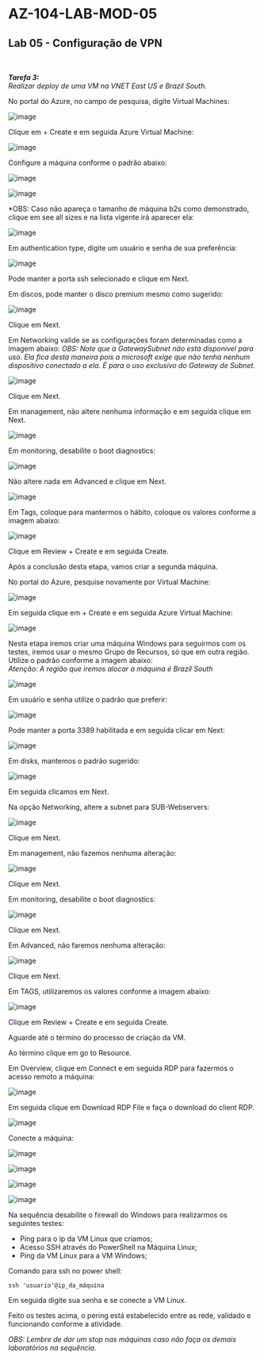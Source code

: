 # AZ-104-LAB-MOD-05

 <h2>Lab 05 - Configuração de VPN</h2> <br>

 ***Tarefa 3:***  <br>
    *Realizar deploy de uma VM na VNET East US e Brazil South.*

No portal do Azure, no campo de pesquisa, digite Virtual Machines:

![image](https://user-images.githubusercontent.com/107069287/191563113-c7b4c379-4653-47e6-bdbd-ec7eeb1e0bb4.png)

Clique em + Create e em seguida Azure Virtual Machine: 

![image](https://user-images.githubusercontent.com/107069287/191563288-e06cdc00-37be-4c5b-a89e-ba308023a140.png)

Configure a máquina conforme o padrão abaixo: 

![image](https://user-images.githubusercontent.com/107069287/191564256-d7efa8df-69d2-420c-8c0d-286184f162d8.png)

![image](https://user-images.githubusercontent.com/107069287/191564383-426d52eb-a945-49d6-9051-8a3db2048184.png)

*OBS: Caso não apareça o tamanho de máquina b2s como demonstrado, clique em see all sizes e na lista vigente irá aparecer ela: 

![image](https://user-images.githubusercontent.com/107069287/191564692-8da8202b-471e-4a1e-b352-c0fe9942208b.png)

Em authentication type, digite um usuário e senha de sua preferência: 

![image](https://user-images.githubusercontent.com/107069287/191565035-8aef9c05-0643-4c72-8f3d-6ff85c38bcf0.png)

Pode manter a porta ssh selecionado e clique em Next. 

Em discos, pode manter o disco premium mesmo como sugerido: 

![image](https://user-images.githubusercontent.com/107069287/191585614-22568b8e-a0ef-4973-ab80-4a3287a81900.png)

Clique em Next. 

Em Networking valide se as configurações foram determinadas como a imagem abaixo: 
*OBS: Note que a GatewaySubnet não está disponível para uso. Ela fica desta maneira pois a microsoft exige que não tenha nenhum dispositivo conectado a ela. É para o uso exclusivo do Gateway de Subnet.*

![image](https://user-images.githubusercontent.com/107069287/191586170-7992c06d-56ce-4c76-8437-371704313eb8.png)

Clique em Next. 

Em management, não altere nenhuma informação e em seguida clique em Next. 

![image](https://user-images.githubusercontent.com/107069287/191586697-790c94c9-fc1c-4476-922e-795072752803.png)

Em monitoring, desabilite o boot diagnostics: 

![image](https://user-images.githubusercontent.com/107069287/191586798-9fe5e828-ac89-4d08-a04a-f1d7b467be10.png)

Não altere nada em Advanced e clique em Next. 

![image](https://user-images.githubusercontent.com/107069287/191586923-f529e07a-ad9d-4ce7-96f0-b4da5450af23.png)

Em Tags, coloque para mantermos o hábito, coloque os valores conforme a imagem abaixo: 

![image](https://user-images.githubusercontent.com/107069287/191587149-a8109fa5-6d89-4cbd-b8e0-fe548a74d375.png)

Clique em Review + Create e em seguida Create. 

Após a conclusão desta etapa, vamos criar a segunda máquina. 

No portal do Azure, pesquise novamente por Virtual Machine: 

![image](https://user-images.githubusercontent.com/107069287/191588024-2c045ab0-25de-4819-bc4b-f1852b5ed8b3.png)

Em seguida clique em + Create e em seguida Azure Virtual Machine: 

![image](https://user-images.githubusercontent.com/107069287/191588160-62076dee-5541-4257-a7ab-09bebd175be3.png)

Nesta etapa iremos criar uma máquina Windows para seguirmos com os testes, iremos usar o mesmo Grupo de Recursos, só que em outra região. Utilize o padrão conforme a imagem abaixo: <br>
*Atenção: A região que iremos alocar a máquina é Brazil South* 

![image](https://user-images.githubusercontent.com/107069287/191588873-2fcbadea-e00d-4299-85f3-c9b41ac7c356.png)

Em usuário e senha utilize o padrão que preferir: 

![image](https://user-images.githubusercontent.com/107069287/191589055-7835e04a-8d29-4e1a-be77-afb744989438.png)

Pode manter a porta 3389 habilitada e em seguida clicar em Next: 

![image](https://user-images.githubusercontent.com/107069287/191589198-850a0c31-e907-4cd0-bc5f-4a1a29d44f67.png)

Em disks, mantemos o padrão sugerido: 

![image](https://user-images.githubusercontent.com/107069287/191589424-81a19d8b-1ccb-4d5e-ba46-654a4282473d.png)

Em seguida clicamos em Next. 

Na opção Networking, altere a subnet para SUB-Webservers: 

![image](https://user-images.githubusercontent.com/107069287/191589689-7d7c5786-f985-4d76-8234-89aca62d28fa.png)

Clique em Next. 

Em management, não fazemos nenhuma alteração: 

![image](https://user-images.githubusercontent.com/107069287/191589921-91640c62-1a1d-4483-bb1e-7c5b2bf5ea00.png)

Clique em Next. 

Em monitoring, desabilite o boot diagnostics: 

![image](https://user-images.githubusercontent.com/107069287/191590045-cc177bc3-2fa7-44cb-b071-26b0a4873a10.png)

Clique em Next. 

Em Advanced, não faremos nenhuma alteração: 

![image](https://user-images.githubusercontent.com/107069287/191590124-0119565c-6c0c-4cdc-a25b-f6d63664a6f4.png)

Clique em Next. 

Em TAGS, utilizaremos os valores conforme a imagem abaixo: 

![image](https://user-images.githubusercontent.com/107069287/191590338-f46ce0d4-32db-4f15-9506-17bcf961bab2.png)

Clique em Review + Create e em seguida Create. 

Aguarde até o término do processo de criação da VM. 

Ao término clique em go to Resource. 

Em Overview, clique em Connect e em seguida RDP para fazermos o acesso remoto a máquina: 

![image](https://user-images.githubusercontent.com/107069287/191591375-ab44e0ca-7b2e-4058-ba55-7fb2a73aec27.png)

Em seguida clique em Download RDP File e faça o download do client RDP. 

![image](https://user-images.githubusercontent.com/107069287/191591543-24b16d07-6918-4c4e-abe1-9e4463c46b38.png)

Conecte a máquina: 

![image](https://user-images.githubusercontent.com/107069287/191594187-582abe6f-0b7a-47e6-90cf-d58645cf1dba.png)

![image](https://user-images.githubusercontent.com/107069287/191594298-a31fc51f-bac7-44ce-bec8-799256d30bd1.png)

![image](https://user-images.githubusercontent.com/107069287/191594364-9ee5bc74-577e-4935-b43b-0661459722e9.png)

![image](https://user-images.githubusercontent.com/107069287/191594553-f7515e41-8b13-41bf-82d0-ced49eb355de.png)

Na sequência desabilite o firewall do Windows para realizarmos os seguintes testes: 
- Ping para o ip da VM Linux que criamos; 
- Acesso SSH através do PowerShell na Máquina Linux; 
- Ping da VM Linux para a VM Windows; 

Comando para ssh no power shell: 

```
ssh 'usuario'@ip_da_máquina 
```
Em seguida digite sua senha e se conecte a VM Linux. 

Feito os testes acima, o pering está estabelecido entre as rede, validado e funcionando conforme a atividade. 

*OBS: Lembre de dar um stop nas máquinas caso não faça os demais laboratórios na sequência.*
